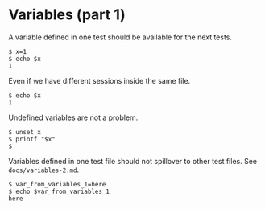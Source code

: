 # Variables (part 1)

A variable defined in one test should be available for the next tests.

    $ x=1
    $ echo $x
    1

Even if we have different sessions inside the same file.

    $ echo $x
    1

Undefined variables are not a problem.

    $ unset x
    $ printf "$x"
    $

Variables defined in one test file should not spillover to other test files. See `docs/variables-2.md`.

    $ var_from_variables_1=here
    $ echo $var_from_variables_1
    here
